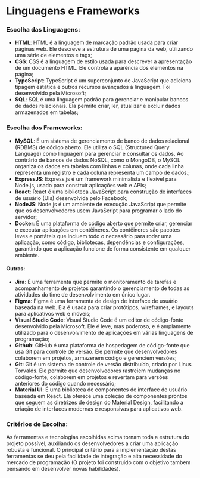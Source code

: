 # Linguagens e Frameworks

### Escolha das Linguagens:

- **HTML**: HTML é a linguagem de marcação padrão usada para criar páginas web. Ele descreve a estrutura de uma página da web, utilizando uma série de elementos e tags;
- **CSS**: CSS é a linguagem de estilo usada para descrever a apresentação de um documento HTML. Ele controla a aparência dos elementos na página;
- **TypeScript**: TypeScript é um superconjunto de JavaScript que adiciona tipagem estática e outros recursos avançados à linguagem. Foi desenvolvido pela Microsoft;
- **SQL**: SQL é uma linguagem padrão para gerenciar e manipular bancos de dados relacionais. Ela permite criar, ler, atualizar e excluir dados armazenados em tabelas;

### Escolha dos Frameworks:

- **MySQL**: É um sistema de gerenciamento de banco de dados relacional (RDBMS) de código aberto. Ele utiliza o SQL (Structured Query Language) como linguagem para gerenciar e consultar os dados. Ao contrário de bancos de dados NoSQL, como o MongoDB, o MySQL organiza os dados em tabelas com linhas e colunas, onde cada linha representa um registro e cada coluna representa um campo de dados.;
- **ExpressJS**: Express.js é um framework minimalista e flexível para Node.js, usado para construir aplicações web e APIs;
- **React**: React é uma biblioteca JavaScript para construção de interfaces de usuário (UIs) desenvolvida pelo Facebook;
- **NodeJS**: Node.js é um ambiente de execução JavaScript que permite que os desenvolvedores usem JavaScript para programar o lado do servidor;
- **Docker**: É uma plataforma de código aberto que permite criar, gerenciar e executar aplicações em contêineres. Os contêineres são pacotes leves e portáteis que incluem todo o necessário para rodar uma aplicação, como código, bibliotecas, dependências e configurações, garantindo que a aplicação funcione de forma consistente em qualquer ambiente.

#### Outras:

- **Jira**: É uma ferramenta que permite o monitoramento de tarefas e acompanhamento de projetos garantindo o gerenciamento de todas as atividades do time de desenvolvimento em único lugar.
- **Figma**: Figma é uma ferramenta de design de interface de usuário baseada na web. Ela é usada para criar protótipos, wireframes, e layouts para aplicativos web e móveis;
- **Visual Studio Code**: Visual Studio Code é um editor de código-fonte desenvolvido pela Microsoft. Ele é leve, mas poderoso, e é amplamente utilizado para o desenvolvimento de aplicações em várias linguagens de programação;
- **Github**: GitHub é uma plataforma de hospedagem de código-fonte que usa Git para controle de versão. Ele permite que desenvolvedores colaborem em projetos, armazenem código e gerenciem versões;
- **Git**: Git é um sistema de controle de versão distribuído, criado por Linus Torvalds. Ele permite que desenvolvedores rastreiem mudanças no código-fonte, colaborem em projetos e revertam para versões anteriores do código quando necessário;
- **Material UI**: É uma biblioteca de componentes de interface de usuário baseada em React. Ela oferece uma coleção de componentes prontos que seguem as diretrizes de design do Material Design, facilitando a criação de interfaces modernas e responsivas para aplicativos web.

### Critérios de Escolha:

As ferramentas e tecnologias escolhidas acima tornam toda a estrutura do projeto possível, auxiliando os desenvolvedores a criar uma aplicação robusta e funcional. O principal critério para a implementação destas ferramentas se deu pela facilidade de integração e alta necessidade do mercado de programação (O projeto foi construido com o objetivo tambem pensando em desenvolver novas habilidades).
